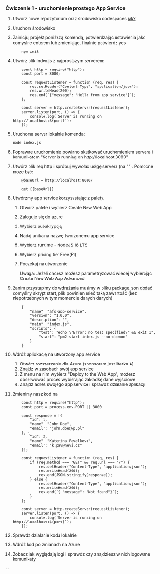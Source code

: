 ### Ćwiczenie 1 - uruchomienie prostego App Service
1. Utwórz nowe repozytorium oraz środowisko codespaces [jak?](environment.md)
2. Uruchom środowisko
3.  Zainicjuj projekt poniższą komendą, potwierdzając ustawienia jako domyslne enterem lub zmieniając, finalnie potwierdz yes

    ```
        npm init 

    ```
4. Utwórz plik index.js z najprostszym serverem:
    ```
        const http = require("http");
        const port = 8080;

        const requestListener = function (req, res) {
            res.setHeader("Content-Type", "application/json");
            res.writeHead(200);
            res.end(`{"message": "Hello from app service"}`);
        };

        const server = http.createServer(requestListener);
        server.listen(port, () => {
            console.log(`Server is running on http://localhost:${port}`);
        });

    ```
5. Uruchoma server lokalnie komenda:
    ```
    node index.js
    ```

6. Poprawne uruchomienie powinno skutkować uruchomieniem servera i komunikatem "Server is running on http://localhost:8080"
7. Utwórz plik req.http i spróbuj wywołac usłgę servera (na "\"). Pomocne może być:
    ```
        @baseUrl = http://localhost:8080/

        get {{baseUrl}}

    ```
8. Utwórzmy app service korzysystając z palety.
   1. Otwórz palete i wybierz Create New Web App
   2.  Zaloguje się do azure 
   3.  Wybierz subskrypcję
   4.  Nadaj unikalna nazwę tworzonemu app service
   5.  Wybierz runtime - NodeJS 18 LTS
   6.  Wybierz pricing tier Free(F1)
   7.  Poczekaj na utworzenie

       Uwaga: Jeżeli chcesz możesz parametryzować wiecej wybierając Create New Web App Advanced
9. Zanim przystapimy do wdrażania musimy w pliku package.json dodać domyślny skrypt start, plik powinien mieć taką zawartość (bez niepotrzebnych w tym momencie danych danych)

    ```
        {
            "name": "afs-app-service",
            "version": "1.0.0",
            "description": "",
            "main": "index.js",
            "scripts": {
                "test": "echo \"Error: no test specified\" && exit 1",
                "start": "pm2 start index.js --no-daemon"
            }
        }
    ```
    

10. Wdróż apliokację na utworzony app service
    1.  Otwórz rozszerzenie dla Azure (sponsorem jest literka A)
    2.  Znajdz w zasobach swój app service
    3.  Z menu na nim wybierz "Deploy to the Web App", możesz obserwować proces wybierając zakładkę dane wyjściowe
    4.  Znajdz adres swojego app service i sprawdz działanie aplikacji

11. Zmienimy nasz kod na:
    ```
        const http = require("http");
        const port = process.env.PORT || 3000

        const response = [{
            "id": 1,
            "name": "John Doe",
            "email": "john.doe@wp.pl"
        }, {
            "id": 2,
            "name": "Katerina Pavelkova",
            "email": "k.pav@nevi.cz"
        }];

        const requestListener = function (req, res) {
            if (req.method === "GET" && req.url === "/") {
                res.setHeader("Content-Type", "application/json");
                res.writeHead(200);
                res.end(JSON.stringify(response));
            } else {
                res.setHeader("Content-Type", "application/json");
                res.writeHead(200);
                res.end(`{ "message": "Not found"}`);
            }
        };

        const server = http.createServer(requestListener);
        server.listen(port, () => {
            console.log(`Server is running on http://localhost:${port}`);
        });
    ```
12. Sprawdz dzialanie kodu lokalnie
13. Wdróż kod po zmianach na Azure
14. Zobacz jak wyglądają logi i sprawdz czy znajdziesz w nich logowane komunikaty

--